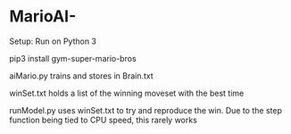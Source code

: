 # MarioAI-

Setup: Run on Python 3

pip3 install gym-super-mario-bros

aiMario.py trains and stores in Brain.txt

winSet.txt holds a list of the winning moveset with the best time

runModel.py uses winSet.txt to try and reproduce the win. Due to the step function being tied to CPU speed, this rarely works

